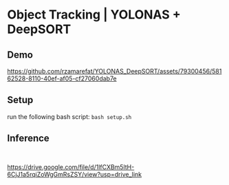 # Object Tracking | YOLONAS + DeepSORT

## Demo


https://github.com/rzamarefat/YOLONAS_DeepSORT/assets/79300456/58162528-8110-40ef-af05-cf27060dab7e


## Setup
run the following bash script:
`
bash setup.sh
`
## Inference
`
`


https://drive.google.com/file/d/1lfCXBm5ltH-6CjJ1a5rqiZoWgGmRsZSY/view?usp=drive_link
